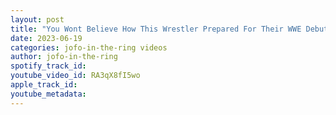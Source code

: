 ```yaml
---
layout: post
title: "You Wont Believe How This Wrestler Prepared For Their WWE Debut"
date: 2023-06-19
categories: jofo-in-the-ring videos
author: jofo-in-the-ring
spotify_track_id: 
youtube_video_id: RA3qX8fI5wo
apple_track_id: 
youtube_metadata: 
---
```

